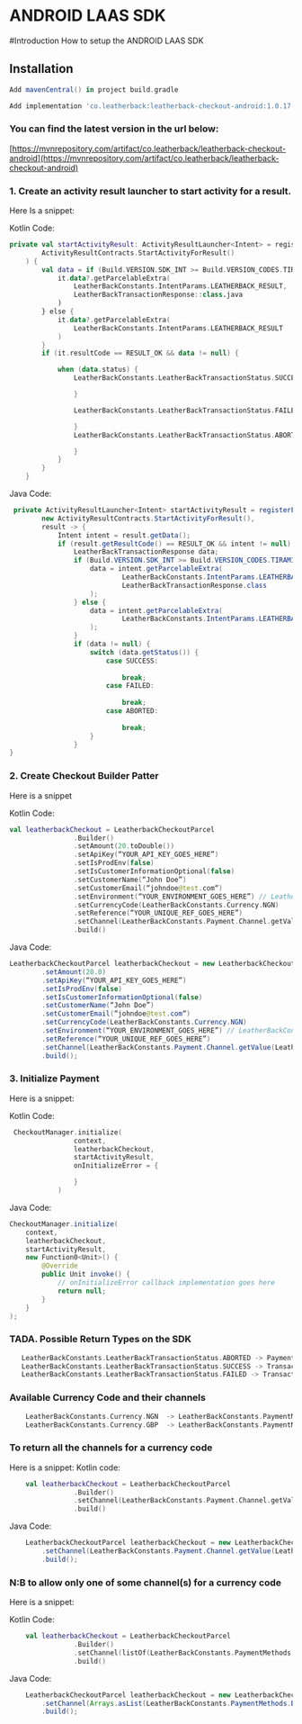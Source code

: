# ANDROID LAAS SDK
#Introduction
How to setup the ANDROID LAAS SDK 

## Installation
``` groovy
Add mavenCentral() in project build.gradle
```

``` groovy
Add implementation 'co.leatherback:leatherback-checkout-android:1.0.17-alpha02' 
```
### You can find the latest version in the url below:
[https://mvnrepository.com/artifact/co.leatherback/leatherback-checkout-android](https://mvnrepository.com/artifact/co.leatherback/leatherback-checkout-android)

### 1. Create an activity result launcher to start activity for a result.

Here Is a snippet:

Kotlin Code:

``` kotlin
private val startActivityResult: ActivityResultLauncher<Intent> = registerForActivityResult(
        ActivityResultContracts.StartActivityForResult()
    ) {
        val data = if (Build.VERSION.SDK_INT >= Build.VERSION_CODES.TIRAMISU) {
            it.data?.getParcelableExtra(
                LeatherBackConstants.IntentParams.LEATHERBACK_RESULT,
                LeatherBackTransactionResponse::class.java
            )
        } else {
            it.data?.getParcelableExtra(
                LeatherBackConstants.IntentParams.LEATHERBACK_RESULT
            )
        }
        if (it.resultCode == RESULT_OK && data != null) {

            when (data.status) {
                LeatherBackConstants.LeatherBackTransactionStatus.SUCCESS -> {

                }

                LeatherBackConstants.LeatherBackTransactionStatus.FAILED -> {

                }
                LeatherBackConstants.LeatherBackTransactionStatus.ABORTED -> {

                }
            }
        }
    } 
```

Java Code: 

``` java
 private ActivityResultLauncher<Intent> startActivityResult = registerForActivityResult(
        new ActivityResultContracts.StartActivityForResult(),
        result -> {
            Intent intent = result.getData();
            if (result.getResultCode() == RESULT_OK && intent != null) {
                LeatherBackTransactionResponse data;
                if (Build.VERSION.SDK_INT >= Build.VERSION_CODES.TIRAMISU) {
                    data = intent.getParcelableExtra(
                            LeatherBackConstants.IntentParams.LEATHERBACK_RESULT,
                            LeatherBackTransactionResponse.class
                    );
                } else {
                    data = intent.getParcelableExtra(
                            LeatherBackConstants.IntentParams.LEATHERBACK_RESULT
                    );
                }
                if (data != null) {
                    switch (data.getStatus()) {
                        case SUCCESS:
                            
                            break;
                        case FAILED:
                            
                            break;
                        case ABORTED:
                            
                            break;
                    }
                }
}
```

### 2. Create Checkout Builder Patter

Here is a snippet

Kotlin Code:

``` kotlin
val leatherbackCheckout = LeatherbackCheckoutParcel
                .Builder()
                .setAmount(20.toDouble())
                .setApiKey(“YOUR_API_KEY_GOES_HERE”)
                .setIsProdEnv(false)
                .setIsCustomerInformationOptional(false)
                .setCustomerName(“John Doe”)
                .setCustomerEmail(“johndoe@test.com“)
                .setEnvironment(“YOUR_ENVIRONMENT_GOES_HERE”) // LeatherBackConstants.Environment.DEV (Dev environment), LeatherBackConstants.Environment.STAGING (Staging environment) or LeatherBackConstants.Environment.PROD
                .setCurrencyCode(LeatherBackConstants.Currency.NGN)
                .setReference(“YOUR_UNIQUE_REF_GOES_HERE”)
                .setChannel(LeatherBackConstants.Payment.Channel.getValue(LeatherBackConstants.Currency.NGN))
                .build()
```
Java Code:
``` java
LeatherbackCheckoutParcel leatherbackCheckout = new LeatherbackCheckoutParcel.Builder()
        .setAmount(20.0)
        .setApiKey(“YOUR_API_KEY_GOES_HERE”)
        .setIsProdEnv(false)
        .setIsCustomerInformationOptional(false)
        .setCustomerName(“John Doe”)
        .setCustomerEmail(“johndoe@test.com“)
        .setCurrencyCode(LeatherBackConstants.Currency.NGN)
        .setEnvironment(“YOUR_ENVIRONMENT_GOES_HERE”) // LeatherBackConstants.Environment.DEV (Dev environment), LeatherBackConstants.Environment.STAGING (Staging environment) or LeatherBackConstants.Environment.PROD
        .setReference(“YOUR_UNIQUE_REF_GOES_HERE”)
        .setChannel(LeatherBackConstants.Payment.Channel.getValue(LeatherBackConstants.Currency.NGN))
        .build();
```

### 3. Initialize Payment

Here is a snippet:

Kotlin Code:
``` kotlin
 CheckoutManager.initialize(
                context,
                leatherbackCheckout,
                startActivityResult,
                onInitializeError = {

                }
            )

```

Java Code:
``` java
CheckoutManager.initialize(
    context,
    leatherbackCheckout,
    startActivityResult,
    new Function0<Unit>() {
        @Override
        public Unit invoke() {
            // onInitializeError callback implementation goes here
            return null;
        }
    }
);

```

### TADA. Possible Return Types on the SDK

 ``` kotlin
    LeatherBackConstants.LeatherBackTransactionStatus.ABORTED -> Payment Gateway Closed Manually
    LeatherBackConstants.LeatherBackTransactionStatus.SUCCESS -> Transaction was successful
    LeatherBackConstants.LeatherBackTransactionStatus.FAILED -> Transaction failed
   ```


### Available Currency Code and their channels 

``` kotlin
    LeatherBackConstants.Currency.NGN  -> LeatherBackConstants.PaymentMethods.Card , LeatherBackConstants.PaymentMethods.BANK_TRANSFER
    LeatherBackConstants.Currency.GBP  -> LeatherBackConstants.PaymentMethods.Card , LeatherBackConstants.PaymentMethods.ACCOUNT
```

### To return all the channels for a currency code

Here is a snippet:
Kotlin code:
``` kotlin
    val leatherbackCheckout = LeatherbackCheckoutParcel
                .Builder()
                .setChannel(LeatherBackConstants.Payment.Channel.getValue(LeatherBackConstants.Currency.GBP))
                .build()
```

Java Code:
``` java
    LeatherbackCheckoutParcel leatherbackCheckout = new LeatherbackCheckoutParcel.Builder()
        .setChannel(LeatherBackConstants.Payment.Channel.getValue(LeatherBackConstants.Currency.GBP))
        .build();
```


### N:B to allow only one of some channel(s) for a currency code
Here is a snippet:

Kotlin Code:
``` kotlin
    val leatherbackCheckout = LeatherbackCheckoutParcel
                .Builder()
                .setChannel(listOf(LeatherBackConstants.PaymentMethods.BANK_TRANSFER))
                .build()
```

Java Code:
``` java
    LeatherbackCheckoutParcel leatherbackCheckout = new LeatherbackCheckoutParcel.Builder()
        .setChannel(Arrays.asList(LeatherBackConstants.PaymentMethods.BANK_TRANSFER))
        .build();
```


